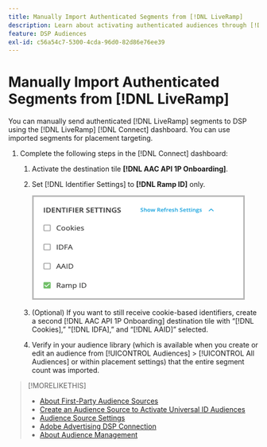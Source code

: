 ```yaml
---
title: Manually Import Authenticated Segments from [!DNL LiveRamp]
description: Learn about activating authenticated audiences through [!DNL LiveRamp].
feature: DSP Audiences
exl-id: c56a54c7-5300-4cda-96d0-82d86e76ee39
---
```

# Manually Import Authenticated Segments from [!DNL LiveRamp]

You can manually send authenticated [!DNL LiveRamp] segments to DSP using the [!DNL LiveRamp] [!DNL Connect] dashboard. You can use imported segments for placement targeting. 

<!--Is this first step relevant for this process?

1. For measurement using [[!DNL Adobe] [!DNL Analytics for Advertising]](/help/integrations/analytics/overview.md):

   1. Complete all [prerequisites for implementing [!DNL Analytics for Advertising]](/help/integrations/analytics/prerequisites.md) and the [AMO ID and EF ID in your tracking URLs](/help/integrations/analytics/ids.md).
   
   1. Deploy a second JavaScript tag for [!DNL RampIDs] on your webpages to match onsite events to ad impressions. Contact your Adobe Account Team to get the tag and instructions for where to implement it.

 -->

1. Complete the following steps in the [!DNL Connect] dashboard:

   1. Activate the destination tile **[!DNL AAC API 1P Onboarding]**.

   1. Set [!DNL Identifier Settings] to **[!DNL Ramp ID]** only.

      ![Identifier settings](/help/dsp/assets/liveramp-tile-settings.png)

   1. (Optional) If you want to still receive cookie-based identifiers, create a second [!DNL AAC API 1P Onboarding] destination tile with “[!DNL Cookies],” "[!DNL IDFA],” and “[!DNL AAID]” selected.

   1. Verify in your audience library (which is available when you create or edit an audience from [!UICONTROL Audiences] > [!UICONTROL All Audiences] or within placement settings) that the entire segment count was imported.

>[!MORELIKETHIS]
>
>* [About First-Party Audience Sources](source-about.md)
>* [Create an Audience Source to Activate Universal ID Audiences](source-create.md)
>* [Audience Source Settings](source-settings.md)
>* [Adobe Advertising DSP Connection](https://experienceleague.adobe.com/docs/experience-platform/destinations/catalog/advertising/adobe-advertising-cloud-connection.html)
>* [About Audience Management](/help/dsp/audiences/audience-about.md)
